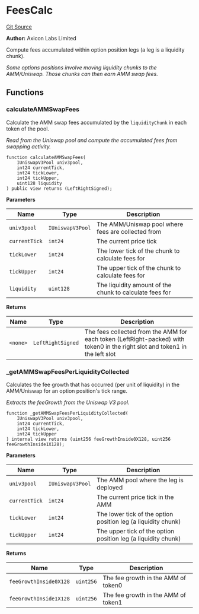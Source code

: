 # FeesCalc
[Git Source](https://github.com/panoptic-labs/panoptic-v1-core/blob/v1.1.x/contracts/libraries/FeesCalc.sol)

**Author:**
Axicon Labs Limited

Compute fees accumulated within option position legs (a leg is a liquidity chunk).

*Some options positions involve moving liquidity chunks to the AMM/Uniswap. Those chunks can then earn AMM swap fees.*


## Functions
### calculateAMMSwapFees

Calculate the AMM swap fees accumulated by the `liquidityChunk` in each token of the pool.

*Read from the Uniswap pool and compute the accumulated fees from swapping activity.*


```solidity
function calculateAMMSwapFees(
    IUniswapV3Pool univ3pool,
    int24 currentTick,
    int24 tickLower,
    int24 tickUpper,
    uint128 liquidity
) public view returns (LeftRightSigned);
```
**Parameters**

|Name|Type|Description|
|----|----|-----------|
|`univ3pool`|`IUniswapV3Pool`|The AMM/Uniswap pool where fees are collected from|
|`currentTick`|`int24`|The current price tick|
|`tickLower`|`int24`|The lower tick of the chunk to calculate fees for|
|`tickUpper`|`int24`|The upper tick of the chunk to calculate fees for|
|`liquidity`|`uint128`|The liquidity amount of the chunk to calculate fees for|

**Returns**

|Name|Type|Description|
|----|----|-----------|
|`<none>`|`LeftRightSigned`|The fees collected from the AMM for each token (LeftRight-packed) with token0 in the right slot and token1 in the left slot|


### _getAMMSwapFeesPerLiquidityCollected

Calculates the fee growth that has occurred (per unit of liquidity) in the AMM/Uniswap for an
option position's tick range.

*Extracts the feeGrowth from the Uniswap V3 pool.*


```solidity
function _getAMMSwapFeesPerLiquidityCollected(
    IUniswapV3Pool univ3pool,
    int24 currentTick,
    int24 tickLower,
    int24 tickUpper
) internal view returns (uint256 feeGrowthInside0X128, uint256 feeGrowthInside1X128);
```
**Parameters**

|Name|Type|Description|
|----|----|-----------|
|`univ3pool`|`IUniswapV3Pool`|The AMM pool where the leg is deployed|
|`currentTick`|`int24`|The current price tick in the AMM|
|`tickLower`|`int24`|The lower tick of the option position leg (a liquidity chunk)|
|`tickUpper`|`int24`|The upper tick of the option position leg (a liquidity chunk)|

**Returns**

|Name|Type|Description|
|----|----|-----------|
|`feeGrowthInside0X128`|`uint256`|The fee growth in the AMM of token0|
|`feeGrowthInside1X128`|`uint256`|The fee growth in the AMM of token1|


